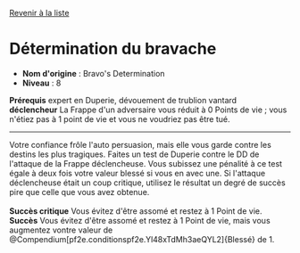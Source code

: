 [Revenir à la liste](list.md)

# Détermination du bravache

 * **Nom d'origine** : Bravo's Determination
 * **Niveau** : 8


<p><span id="ctl00_MainContent_DetailedOutput"><strong>Prérequis</strong> expert en Duperie, dévouement de trublion vantard<br><strong>déclencheur</strong> La Frappe d'un adversaire vous réduit à 0 Points de vie ; vous n'étiez pas à 1 point de vie et vous ne voudriez pas être tué.<br></span></p>
<hr>
<p>Votre confiance frôle l'auto persuasion, mais elle vous garde contre les destins les plus tragiques. Faites un test de Duperie contre le DD de l'attaque de la Frappe déclencheuse. Vous subissez une pénalité à ce test égale à deux fois votre valeur blessé si vous en avec une. Si l'attaque déclencheuse était un coup critique, utilisez le résultat un degré de succès pire que celle que vous avez obtenue.<br><br><strong>Succès critique</strong> Vous évitez d'être assomé et restez à 1 Point de vie.<br><strong>Succès</strong> Vous évitez d'être assomé et restez à 1 Point de vie, mais vous augmentez vontre valeur de @Compendium[pf2e.conditionspf2e.Yl48xTdMh3aeQYL2]{Blessé} de 1.&nbsp;</p>